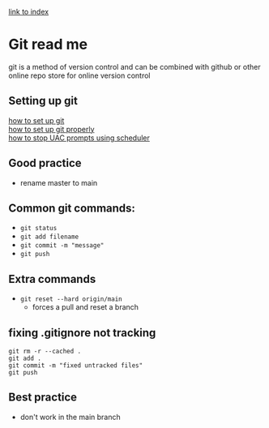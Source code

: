 [link to index](/readme.md)  
# Git read me
git is a method of version control and can be combined with github or other online repo store for online version control

## Setting up git
[how to set up git](https://kbroman.org/github_tutorial/pages/first_time.html)  
[how to set up git properly](https://medium.com/@aklson_DS/how-to-properly-setup-your-github-repository-windows-version-ea596b398b)  
[how to stop UAC prompts using scheduler](https://www.makeuseof.com/tag/stop-annoying-uac-prompts-how-to-create-a-user-account-control-whitelist-windows/)

## Good practice
- rename master to main

## Common git commands:
- `git status`
- `git add filename`
- `git commit -m "message"`
- `git push`

## Extra commands
- `git reset --hard origin/main`
    - forces a pull and reset a branch

## fixing .gitignore not tracking
```
git rm -r --cached .
git add .
git commit -m "fixed untracked files"
git push
```

## Best practice
- don't work in the main branch